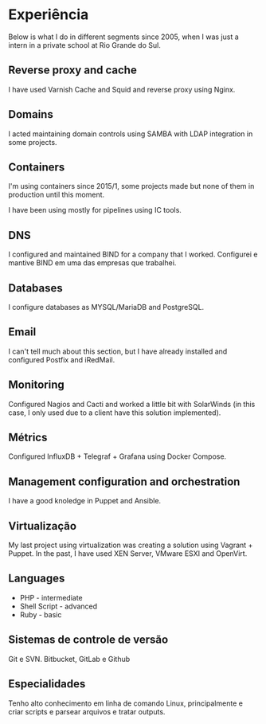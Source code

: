# Experiência
Below is what I do in different segments since 2005, when I was just a intern in a private school at Rio Grande do Sul.

## Reverse proxy and cache
I have used Varnish Cache and Squid and reverse proxy using Nginx.

## Domains
I acted maintaining domain controls using SAMBA with LDAP integration in some projects.

## Containers
I'm using containers since 2015/1, some projects made but none of them in production until this moment.

I have been using mostly for pipelines using IC tools.

## DNS
I configured and maintained BIND for a company that I worked.
Configurei e mantive BIND em uma das empresas que trabalhei.

## Databases
I configure databases as MYSQL/MariaDB and PostgreSQL.

## Email
I can't tell much about this section, but I have already installed and configured Postfix and iRedMail.

## Monitoring
Configured Nagios and Cacti and worked a little bit with SolarWinds (in this case, I only used due to a client have this solution implemented).

## Métrics
Configured InfluxDB + Telegraf + Grafana using Docker Compose.

## Management configuration and orchestration
I have a good knoledge in Puppet and Ansible.

## Virtualização
My last project using virtualization was creating a solution using Vagrant + Puppet.
In the past, I have used XEN Server, VMware ESXI and OpenVirt.

## Languages
* PHP - intermediate
* Shell Script - advanced
* Ruby - basic

## Sistemas de controle de versão
Git e SVN. Bitbucket, GitLab e Github

## Especialidades
Tenho alto conhecimento em linha de comando Linux, principalmente e criar scripts e parsear arquivos e tratar outputs.
